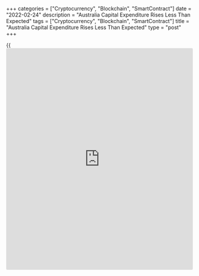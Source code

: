 +++
categories = ["Cryptocurrency", "Blockchain", "SmartContract"]
date = "2022-02-24"
description = "Australia Capital Expenditure Rises Less Than Expected"
tags = ["Cryptocurrency", "Blockchain", "SmartContract"]
title = "Australia Capital Expenditure Rises Less Than Expected"
type = "post"
+++

{{<iframe id="large-banner" src="https://www.bounty.group/#slide=21.0" width="100%" height="600" scrolling="no" style="border: 0px solid rgb(216, 221, 230); border-radius: 3px;">}}

Australia's private capital expenditure grew less than expected in the
fourth quarter but firms plan to raise their investment in 2022-23, data
released by the Australian Bureau of Statistics showed Thursday.

Total capital expenditure grew 1.1 percent in the fourth quarter, but
slower than the economists' forecast of 2.6 percent.

Investment in buildings and structures was up 2.2 percent, while
equipment, plant and machinery investment fell 0.1 percent.

On a yearly basis, total capex expanded 9.8 percent in the fourth
quarter.

According to the fifth estimate for 2021-22, total capital expenditure
was A$140.8 billion, up 1.6 percent from the fourth estimate.

At the same time, capex for 2022-23 was 10.8 percent higher than the
first estimate for 2021-22.

The key point is that while firms may not have grown investment in Q4,
they plan to lift capital spending in the years ahead, said Ben Udy, an
economist at Capital Economics.

The [business][1] mood was generally upbeat throughout 2021, albeit with
brief setbacks when virus case numbers spiked, Andrew Hanlan, a senior
economist at Westpac said. Firms have been increasing investment
spending, particularly on equipment.

They are responding to underlying strength in demand, limited spare
capacity, mainly in the goods sectors, and generous government tax
incentives, the economist added.

For comments and feedback [contact](https://www.playgroundfx.com/contact/): editorial@rtt[news](https://www.letsplayfx.com/blog/forex-news-website/).com

[Economic News][2]

 **What parts of the world are seeing the best (and worst) economic
performances lately? Click[here][3] to check out our [Econ Scorecard][3]
and find out! See up-to-the-moment [ranking](https://www.playgroundfx.com/blog/crypto-exchange-ranking/)s for the best and worst
performers in [GDP][4], [unemployment rate][5], [inflation][6] and much
more.**

   1. Content/Business.aspx
   2. Content/EconomicNews.aspx
   3. economic-scorecard/world-rank/industrial-production/highest-performance.aspx
   4. economic-scorecard/world-rank/GDP/highest-performance.aspx
   5. economic-scorecard/world-rank/unemployment-rate/lowest-performance.aspx
   6. economic-scorecard/world-rank/CPI/highest-performance.aspx